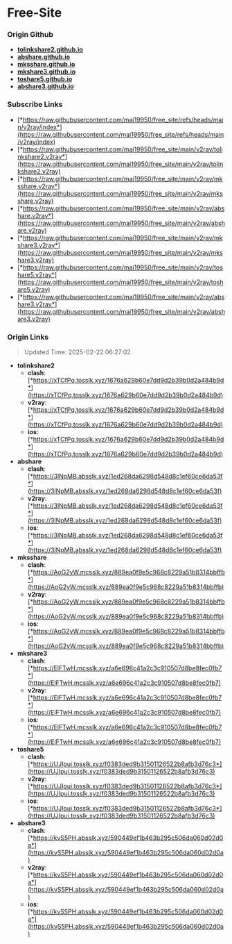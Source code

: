 # Free-Site

### Origin Github

- [**tolinkshare2.github.io**](https://github.com/tolinkshare2/tolinkshare2.github.io)
- [**abshare.github.io**](https://github.com/abshare/abshare.github.io)
- [**mksshare.github.io**](https://github.com/mksshare/mksshare.github.io)
- [**mkshare3.github.io**](https://github.com/mkshare3/mkshare3.github.io)
- [**toshare5.github.io**](https://github.com/toshare5/toshare5.github.io)
- [**abshare3.github.io**](https://github.com/abshare3/abshare3.github.io)

### Subscribe Links

- [*https://raw.githubusercontent.com/mai19950/free_site/refs/heads/main/v2ray/index*](https://raw.githubusercontent.com/mai19950/free_site/refs/heads/main/v2ray/index)
- [*https://raw.githubusercontent.com/mai19950/free_site/main/v2ray/tolinkshare2.v2ray*](https://raw.githubusercontent.com/mai19950/free_site/main/v2ray/tolinkshare2.v2ray)
- [*https://raw.githubusercontent.com/mai19950/free_site/main/v2ray/mksshare.v2ray*](https://raw.githubusercontent.com/mai19950/free_site/main/v2ray/mksshare.v2ray)
- [*https://raw.githubusercontent.com/mai19950/free_site/main/v2ray/abshare.v2ray*](https://raw.githubusercontent.com/mai19950/free_site/main/v2ray/abshare.v2ray)
- [*https://raw.githubusercontent.com/mai19950/free_site/main/v2ray/mkshare3.v2ray*](https://raw.githubusercontent.com/mai19950/free_site/main/v2ray/mkshare3.v2ray)
- [*https://raw.githubusercontent.com/mai19950/free_site/main/v2ray/toshare5.v2ray*](https://raw.githubusercontent.com/mai19950/free_site/main/v2ray/toshare5.v2ray)
- [*https://raw.githubusercontent.com/mai19950/free_site/main/v2ray/abshare3.v2ray*](https://raw.githubusercontent.com/mai19950/free_site/main/v2ray/abshare3.v2ray)

### Origin Links

> Updated Time: 2025-02-22 06:27:02

- **tolinkshare2**
  - **clash**: [*https://xTCfPq.tosslk.xyz/1676a629b60e7dd9d2b39b0d2a484b9d*](https://xTCfPq.tosslk.xyz/1676a629b60e7dd9d2b39b0d2a484b9d)
  - **v2ray**: [*https://xTCfPq.tosslk.xyz/1676a629b60e7dd9d2b39b0d2a484b9d*](https://xTCfPq.tosslk.xyz/1676a629b60e7dd9d2b39b0d2a484b9d)
  - **ios**: [*https://xTCfPq.tosslk.xyz/1676a629b60e7dd9d2b39b0d2a484b9d*](https://xTCfPq.tosslk.xyz/1676a629b60e7dd9d2b39b0d2a484b9d)
- **abshare**
  - **clash**: [*https://3lNpMB.absslk.xyz/1ed268da6298d548d8c1ef60ce6da53f*](https://3lNpMB.absslk.xyz/1ed268da6298d548d8c1ef60ce6da53f)
  - **v2ray**: [*https://3lNpMB.absslk.xyz/1ed268da6298d548d8c1ef60ce6da53f*](https://3lNpMB.absslk.xyz/1ed268da6298d548d8c1ef60ce6da53f)
  - **ios**: [*https://3lNpMB.absslk.xyz/1ed268da6298d548d8c1ef60ce6da53f*](https://3lNpMB.absslk.xyz/1ed268da6298d548d8c1ef60ce6da53f)
- **mksshare**
  - **clash**: [*https://AoG2yW.mcsslk.xyz/889ea0f9e5c968c8229a51b8314bbffb*](https://AoG2yW.mcsslk.xyz/889ea0f9e5c968c8229a51b8314bbffb)
  - **v2ray**: [*https://AoG2yW.mcsslk.xyz/889ea0f9e5c968c8229a51b8314bbffb*](https://AoG2yW.mcsslk.xyz/889ea0f9e5c968c8229a51b8314bbffb)
  - **ios**: [*https://AoG2yW.mcsslk.xyz/889ea0f9e5c968c8229a51b8314bbffb*](https://AoG2yW.mcsslk.xyz/889ea0f9e5c968c8229a51b8314bbffb)
- **mkshare3**
  - **clash**: [*https://ElFTwH.mcsslk.xyz/a6e696c41a2c3c910507d8be8fec0fb7*](https://ElFTwH.mcsslk.xyz/a6e696c41a2c3c910507d8be8fec0fb7)
  - **v2ray**: [*https://ElFTwH.mcsslk.xyz/a6e696c41a2c3c910507d8be8fec0fb7*](https://ElFTwH.mcsslk.xyz/a6e696c41a2c3c910507d8be8fec0fb7)
  - **ios**: [*https://ElFTwH.mcsslk.xyz/a6e696c41a2c3c910507d8be8fec0fb7*](https://ElFTwH.mcsslk.xyz/a6e696c41a2c3c910507d8be8fec0fb7)
- **toshare5**
  - **clash**: [*https://UJIpui.tosslk.xyz/f0383ded9b31501126522b8afb3d76c3*](https://UJIpui.tosslk.xyz/f0383ded9b31501126522b8afb3d76c3)
  - **v2ray**: [*https://UJIpui.tosslk.xyz/f0383ded9b31501126522b8afb3d76c3*](https://UJIpui.tosslk.xyz/f0383ded9b31501126522b8afb3d76c3)
  - **ios**: [*https://UJIpui.tosslk.xyz/f0383ded9b31501126522b8afb3d76c3*](https://UJIpui.tosslk.xyz/f0383ded9b31501126522b8afb3d76c3)
- **abshare3**
  - **clash**: [*https://kvS5PH.absslk.xyz/590449ef1b463b295c506da060d02d0a*](https://kvS5PH.absslk.xyz/590449ef1b463b295c506da060d02d0a)
  - **v2ray**: [*https://kvS5PH.absslk.xyz/590449ef1b463b295c506da060d02d0a*](https://kvS5PH.absslk.xyz/590449ef1b463b295c506da060d02d0a)
  - **ios**: [*https://kvS5PH.absslk.xyz/590449ef1b463b295c506da060d02d0a*](https://kvS5PH.absslk.xyz/590449ef1b463b295c506da060d02d0a)
